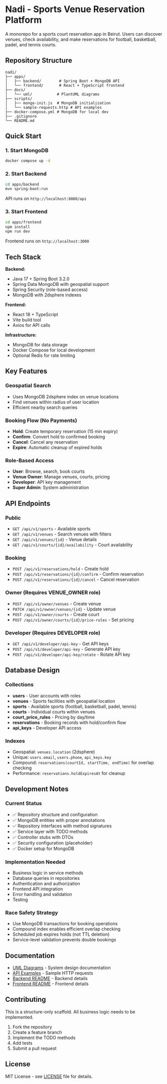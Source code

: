 # Nadi - Sports Venue Reservation Platform

A monorepo for a sports court reservation app in Beirut. Users can discover venues, check availability, and make reservations for football, basketball, padel, and tennis courts.

## Repository Structure

```
nadi/
├── apps/
│   ├── backend/        # Spring Boot + MongoDB API
│   └── frontend/       # React + TypeScript frontend
├── docs/
│   └── uml/           # PlantUML diagrams
├── scripts/
│   ├── mongo-init.js  # MongoDB initialization
│   └── sample-requests.http # API examples
├── docker-compose.yml # MongoDB for local dev
├── .gitignore
└── README.md
```

## Quick Start

### 1. Start MongoDB
```bash
docker compose up -d
```

### 2. Start Backend
```bash
cd apps/backend
mvn spring-boot:run
```
API runs on `http://localhost:8080/api`

### 3. Start Frontend
```bash
cd apps/frontend
npm install
npm run dev
```
Frontend runs on `http://localhost:3000`

## Tech Stack

**Backend:**
- Java 17 + Spring Boot 3.2.0
- Spring Data MongoDB with geospatial support
- Spring Security (role-based access)
- MongoDB with 2dsphere indexes

**Frontend:**
- React 18 + TypeScript
- Vite build tool
- Axios for API calls

**Infrastructure:**
- MongoDB for data storage
- Docker Compose for local development
- Optional Redis for rate limiting

## Key Features

### Geospatial Search
- Uses MongoDB 2dsphere index on venue locations
- Find venues within radius of user location
- Efficient nearby search queries

### Booking Flow (No Payments)
- **Hold**: Create temporary reservation (15 min expiry)
- **Confirm**: Convert hold to confirmed booking
- **Cancel**: Cancel any reservation
- **Expire**: Automatic cleanup of expired holds

### Role-Based Access
- **User**: Browse, search, book courts
- **Venue Owner**: Manage venues, courts, pricing
- **Developer**: API key management
- **Super Admin**: System administration

## API Endpoints

### Public
- `GET /api/v1/sports` - Available sports
- `GET /api/v1/venues` - Search venues with filters
- `GET /api/v1/venues/{id}` - Venue details
- `GET /api/v1/courts/{id}/availability` - Court availability

### Booking
- `POST /api/v1/reservations/hold` - Create hold
- `POST /api/v1/reservations/{id}/confirm` - Confirm reservation
- `POST /api/v1/reservations/{id}/cancel` - Cancel reservation

### Owner (Requires VENUE_OWNER role)
- `POST /api/v1/owner/venues` - Create venue
- `PATCH /api/v1/owner/venues/{id}` - Update venue
- `POST /api/v1/owner/courts` - Create court
- `POST /api/v1/owner/courts/{id}/price-rules` - Set pricing

### Developer (Requires DEVELOPER role)
- `GET /api/v1/developer/api-key` - Get API keys
- `POST /api/v1/developer/api-key` - Generate API key
- `POST /api/v1/developer/api-key/rotate` - Rotate API key

## Database Design

### Collections
- **users** - User accounts with roles
- **venues** - Sports facilities with geospatial location
- **sports** - Available sports (football, basketball, padel, tennis)
- **courts** - Individual courts within venues
- **court_price_rules** - Pricing by day/time
- **reservations** - Booking records with hold/confirm flow
- **api_keys** - Developer API access

### Indexes
- Geospatial: `venues.location` (2dsphere)
- Unique: `users.email`, `users.phone`, `api_keys.key`
- Compound: `reservations(courtId, startTime, endTime)` for overlap checking
- Performance: `reservations.holdExpiresAt` for cleanup

## Development Notes

### Current Status
- ✅ Repository structure and configuration
- ✅ MongoDB entities with proper annotations
- ✅ Repository interfaces with method signatures
- ✅ Service layer with TODO methods
- ✅ Controller stubs with DTOs
- ✅ Security configuration (placeholder)
- ✅ Docker setup for MongoDB

### Implementation Needed
- Business logic in service methods
- Database queries in repositories
- Authentication and authorization
- Frontend API integration
- Error handling and validation
- Testing

### Race Safety Strategy
- Use MongoDB transactions for booking operations
- Compound index enables efficient overlap checking
- Scheduled job expires holds (not TTL deletion)
- Service-level validation prevents double bookings

## Documentation

- [UML Diagrams](docs/uml/) - System design documentation
- [API Examples](scripts/sample-requests.http) - Sample HTTP requests
- [Backend README](apps/backend/README.md) - Backend details
- [Frontend README](apps/frontend/README.md) - Frontend details

## Contributing

This is a structure-only scaffold. All business logic needs to be implemented.

1. Fork the repository
2. Create a feature branch
3. Implement the TODO methods
4. Add tests
5. Submit a pull request

## License

MIT License - see [LICENSE](LICENSE) file for details.
